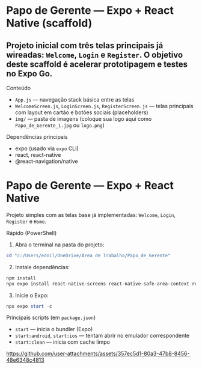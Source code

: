 # Papo de Gerente — Expo + React Native (scaffold)

## Projeto inicial com três telas principais já wireadas: `Welcome`, `Login` e `Register`. O objetivo deste scaffold é acelerar prototipagem e testes no Expo Go.

Conteúdo
- `App.js` — navegação stack básica entre as telas
- `WelcomeScreen.js`, `LoginScreen.js`, `RegisterScreen.js` — telas principais com layout em cartão e botões sociais (placeholders)
- `img/` — pasta de imagens (coloque sua logo aqui como `Papo_de_Gerente_1.jpg` ou `logo.png`)

Dependências principais
- expo (usado via `expo` CLI)
- react, react-native
- @react-navigation/native
# Papo de Gerente — Expo + React Native

Projeto simples com as telas base já implementadas: `Welcome`, `Login`, `Register` e `Home`.

Rápido (PowerShell)

1) Abra o terminal na pasta do projeto:

```powershell
cd "c:/Users/ednil/OneDrive/Área de Trabalho/Papo_de_Gerente"
```

2) Instale dependências:

```powershell
npm install
npx expo install react-native-screens react-native-safe-area-context react-native-gesture-handler react-native-reanimated react-native-svg
```

3) Inicie o Expo:

```powershell
npx expo start -c
```

Principais scripts (em `package.json`)
- `start` — inicia o bundler (Expo)
- `start:android`, `start:ios` — tentam abrir no emulador correspondente
- `start:clean` — inicia com cache limpo


https://github.com/user-attachments/assets/357ec5d1-80a3-47b8-8456-48e6348c4813


